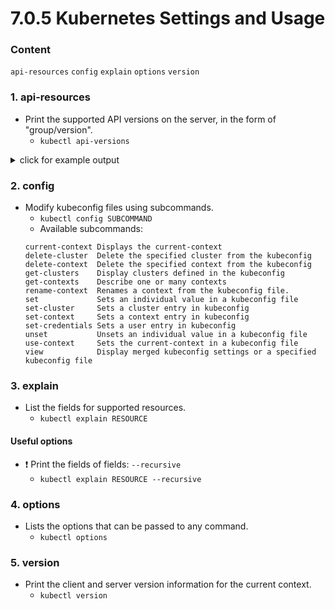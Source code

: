 # 7.0.5 Kubernetes Settings and Usage

### Content
`api-resources` `config` `explain` `options` `version`

### 1. api-resources
- Print the supported API versions on the server, in the form of "group/version".
    - `kubectl api-versions`
    
<details>
    <summary>click for example output</summary>
    
    ```
    NAME                              SHORTNAMES   APIGROUP                       NAMESPACED   KIND
    bindings                                                                      true         Binding
    componentstatuses                 cs                                          false        ComponentStatus
    configmaps                        cm                                          true         ConfigMap
    endpoints                         ep                                          true         Endpoints
    events                            ev                                          true         Event
    limitranges                       limits                                      true         LimitRange
    namespaces                        ns                                          false        Namespace
    nodes                             no                                          false        Node
    persistentvolumeclaims            pvc                                         true         PersistentVolumeClaim
    persistentvolumes                 pv                                          false        PersistentVolume
    pods                              po                                          true         Pod
    ...
    ```
</details>

### 2. config
- Modify kubeconfig files using subcommands.
    - `kubectl config SUBCOMMAND`
    - Available subcommands:
    ```
    current-context Displays the current-context
    delete-cluster  Delete the specified cluster from the kubeconfig
    delete-context  Delete the specified context from the kubeconfig
    get-clusters    Display clusters defined in the kubeconfig
    get-contexts    Describe one or many contexts
    rename-context  Renames a context from the kubeconfig file.
    set             Sets an individual value in a kubeconfig file
    set-cluster     Sets a cluster entry in kubeconfig
    set-context     Sets a context entry in kubeconfig
    set-credentials Sets a user entry in kubeconfig
    unset           Unsets an individual value in a kubeconfig file
    use-context     Sets the current-context in a kubeconfig file
    view            Display merged kubeconfig settings or a specified kubeconfig file
    ```

### 3. explain
- List the fields for supported resources.
    - `kubectl explain RESOURCE`

#### Useful options
- ❗️ Print the fields of fields: `--recursive`
    - `kubectl explain RESOURCE --recursive`

### 4. options
- Lists the options that can be passed to any command.
    - `kubectl options`

### 5. version
- Print the client and server version information for the current context.
    - `kubectl version`
